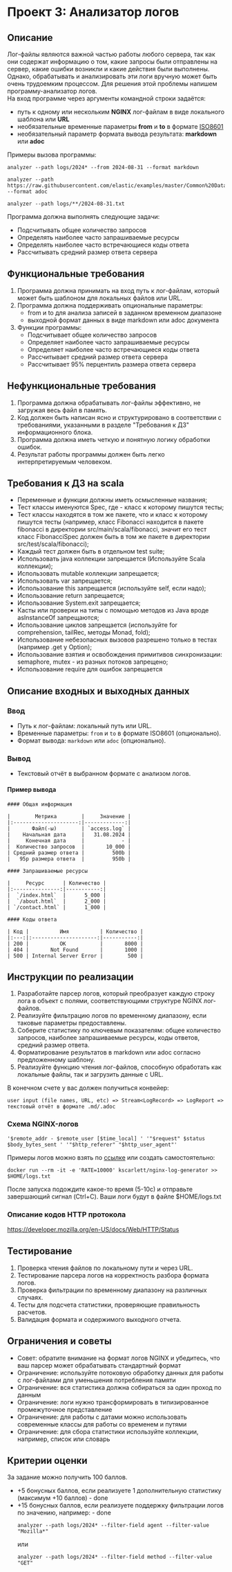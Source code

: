 # Проект 3: Анализатор логов

## Описание

Лог-файлы являются важной частью работы любого сервера, так как они содержат информацию о том, какие запросы были отправлены на сервер, какие ошибки возникли и какие действия были выполнены.  
Однако, обрабатывать и анализировать эти логи вручную может быть очень трудоемким процессом. Для решения этой проблемы напишем программу-анализатор логов.  
На вход программе через аргументы командной строки задаётся:
- путь к одному или нескольким **NGINX** лог-файлам в виде локального шаблона или **URL**
- необязательные временные параметры **from** и **to** в формате [ISO8601](https://ru.wikipedia.org/wiki/ISO_8601)
- необязательный параметр формата вывода результата: **markdown** или **adoc**

Примеры вызова программы:
```
analyzer --path logs/2024* --from 2024-08-31 --format markdown

analyzer --path https://raw.githubusercontent.com/elastic/examples/master/Common%20Data%20Formats/nginx_logs/nginx_logs --format adoc

analyzer --path logs/**/2024-08-31.txt
```

Программа должна выполнять следующие задачи:
- Подсчитывать общее количество запросов
- Определять наиболее часто запрашиваемые ресурсы
- Определять наиболее часто встречающиеся коды ответа
- Рассчитывать средний размер ответа сервера

## Функциональные требования

1. Программа должна принимать на вход путь к лог-файлам, который может быть шаблоном для локальных файлов или URL.
2. Программа должна поддерживать опциональные параметры:
   - from и to для анализа записей в заданном временном диапазоне
   - выходной формат данных в виде markdown или adoc документа
3. Функции программы:
   - Подсчитывает общее количество запросов
   - Определяет наиболее часто запрашиваемые ресурсы
   - Определяет наиболее часто встречающиеся коды ответа
   - Рассчитывает средний размер ответа сервера
   - Рассчитывает 95% перцентиль размера ответа сервера

## Нефункциональные требования

1. Программа должна обрабатывать лог-файлы эффективно, не загружая весь файл в память.
2. Код должен быть написан ясно и структурировано в соответствии с требованиями, указанными в разделе "Требования к ДЗ" информационного блока. 
3. Программа должна иметь четкую и понятную логику обработки ошибок.
4. Результат работы программы должен быть легко интерпретируемым человеком.

## Требования к ДЗ на scala
- Переменные и функции должны иметь осмысленные названия;
- Тест классы именуются <ClassName>Spec, где <ClassName> - класс к которому пишутся тесты;
- Тест классы находятся в том же пакете, что и класс к которому пишутся тесты (например, класс Fibonacci находится в пакете fibonacci в директории src/main/scala/fibonacci, значит его тест класс FibonacciSpec должен быть в том же пакете в директории src/test/scala/fibonacci);
- Каждый тест должен быть в отдельном test suite;
- Использовать java коллекции запрещается (Используйте Scala коллекции);
- Использовать mutable коллекции запрещается;
- Использовать var запрещается;
- Использование this запрещается (используйте self, если надо);
- Использование return запрещается;
- Использование System.exit запрещается;
- Касты или проверки на типы с помощью методов из Java вроде asInstanceOf запрещаются;
- Использование циклов запрещается (используйте for comprehension, tailRec, методы Monad, fold);
- Использование небезопасных вызовов разрешено только в тестах (например .get у Option);
- Использование взятия и освобождения примитивов синхронизации: semaphore, mutex - из разных потоков запрещено;
- Использование require для ошибок запрещается

## Описание входных и выходных данных
### Ввод
- Путь к лог-файлам: локальный путь или URL.
- Временные параметры: `from` и `to` в формате ISO8601 (опционально).
- Формат вывода: `markdown` или `adoc` (опционально).

### Вывод
- Текстовый отчёт в выбранном формате с анализом логов.

#### Пример вывода

```
#### Общая информация

|        Метрика        |     Значение |
|:---------------------:|-------------:|
|       Файл(-ы)        | `access.log` |
|    Начальная дата     |   31.08.2024 |
|     Конечная дата     |            - |
|  Количество запросов  |       10_000 |
| Средний размер ответа |         500b |
|   95p размера ответа  |         950b |

#### Запрашиваемые ресурсы

|     Ресурс      | Количество |
|:---------------:|-----------:|
|  `/index.html`  |      5_000 |
|  `/about.html`  |      2_000 |
| `/contact.html` |      1_000 |

#### Коды ответа

| Код |          Имя          | Количество |
|:---:|:---------------------:|-----------:|
| 200 |          OK           |       8000 |
| 404 |       Not Found       |       1000 |
| 500 | Internal Server Error |        500 |
```

## Инструкции по реализации

1. Разработайте парсер логов, который преобразует каждую строку лога в объект с полями, соответствующими структуре NGINX лог-файлов.
2. Реализуйте фильтрацию логов по временному диапазону, если таковые параметры предоставлены.
3. Соберите статистику по ключевым показателям: общее количество запросов, наиболее запрашиваемые ресурсы, коды ответов, средний размер ответа.
4. Форматирование результатов в markdown или adoc согласно предложенному шаблону.
5. Реализуйте функцию чтения лог-файлов, способную обработать как локальные файлы, так и загрузить данные с URL.

В конечном счете у вас должен получиться конвейер:
```
user input (file names, URL, etc) => Stream<LogRecord> => LogReport => текстовый отчёт в формате .md/.adoc
```

### Схема NGINX-логов

```
'$remote_addr - $remote_user [$time_local] ' '"$request" $status $body_bytes_sent ' '"$http_referer" "$http_user_agent"'
```

Примеры логов можно взять по [ссылке](https://raw.githubusercontent.com/elastic/examples/master/Common%20Data%20Formats/nginx_logs/nginx_logs) или создать самостоятельно:
```
docker run --rm -it -e 'RATE=10000' kscarlett/nginx-log-generator >> $HOME/logs.txt
```

После запуска подождите какое-то время (5-10с) и отправьте завершающий сигнал (Ctrl+C). Ваши логи будут в файле $HOME/logs.txt

### Описание кодов HTTP протокола

https://developer.mozilla.org/en-US/docs/Web/HTTP/Status

## Тестирование

1. Проверка чтения файлов по локальному пути и через URL.
2. Тестирование парсера логов на корректность разбора формата логов.
3. Проверка фильтрации по временному диапазону на различных случаях.
4. Тесты для подсчета статистики, проверяющие правильность расчетов.
5. Валидация формата и содержимого выходного отчета.

## Ограничения и советы

- Совет: обратите внимание на формат логов NGINX и убедитесь, что ваш парсер может обрабатывать стандартный формат
- Ограничение: используйте потоковую обработку данных для работы с лог-файлами для уменьшения потребления памяти
- Ограничение: вся статистика должна собираться за один проход по данным
- Ограничение: логи нужно трансформировать в типизированное промежуточное представление
- Ограничение: для работы с датами можно использовать современные классы для работы со временем и путями
- Ограничение: для сбора статистики используйте коллекции, например, список или словарь

## Критерии оценки
За задание можно получить 100 баллов.
- +5 бонусных баллов, если реализуете 1 дополнительную статистику (максимум +10 баллов) - done
- +15 бонусных баллов, если реализуете поддержку фильтрации логов по значению, например: - done
    ```
    analyzer --path logs/2024* --filter-field agent --filter-value "Mozilla*"
    ```
  или
    ```
    analyzer --path logs/2024* --filter-field method --filter-value "GET"
    ```
